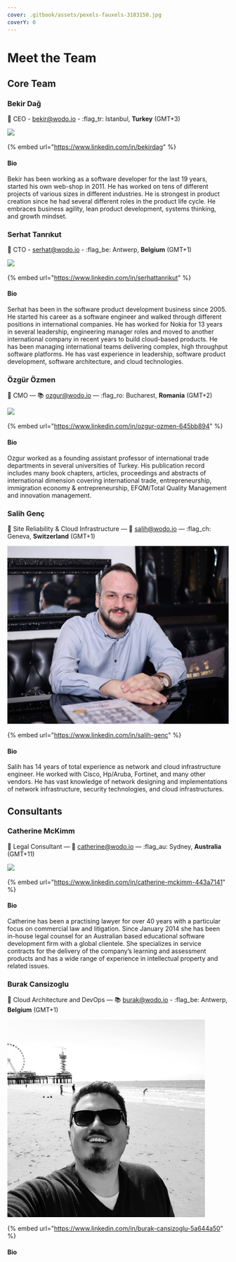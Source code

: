```yaml
---
cover: .gitbook/assets/pexels-fauxels-3183150.jpg
coverY: 0
---
```


# Meet the Team

## Core Team

### Bekir Dağ

👋 CEO - bekir@wodo.io - :flag\_tr: Istanbul, **Turkey** (GMT+3)

![](.gitbook/assets/bekir\_smiling\_w2000.jpg)

{% embed url="https://www.linkedin.com/in/bekirdag" %}

#### Bio

Bekir has been working as a software developer for the last 19 years, started his own web-shop in 2011. He has worked on tens of different projects of various sizes in different industries. He is strongest in product creation since he had several different roles in the product life cycle. He embraces business agility, lean product development, systems thinking, and growth mindset.

### Serhat Tanrıkut

👋 CTO - serhat@wodo.io - :flag\_be: Antwerp, **Belgium** (GMT+1)

![](.gitbook/assets/serhat\_wide.jpg)

{% embed url="https://www.linkedin.com/in/serhattanrikut" %}

#### Bio&#x20;

Serhat has been in the software product development business since 2005. He started his career as a software engineer and walked through different positions in international companies. He has worked for Nokia for 13 years in several leadership, engineering manager roles and moved to another international company in recent years to build cloud-based products. He has been managing international teams delivering complex, high throughput software platforms. He has vast experience in leadership, software product development, software architecture, and cloud technologies.

### Özgür Özmen

👋  CMO  — :books: ozgur@wodo.io — :flag\_ro: Bucharest, **Romania** (GMT+2)

![](.gitbook/assets/IMG\_3157.jpg)

{% embed url="https://www.linkedin.com/in/ozgur-ozmen-645bb894" %}

#### Bio

Ozgur worked as a founding assistant professor of international trade departments in several universities of Turkey. His publication record includes many book chapters, articles, proceedings and abstracts of international dimension covering international trade, entrepreneurship, immigration economy & entrepreneurship, EFQM/Total Quality Management and innovation management.

### Salih Genç

👋 Site Reliability & Cloud Infrastructure — :ninja: salih@wodo.io — :flag\_ch: Geneva, **Switzerland** (GMT+1)

![](.gitbook/assets/salihgenc.jpeg)

{% embed url="https://www.linkedin.com/in/salih-genc" %}

#### Bio

Salih has 14 years of total experience as network and cloud infrastructure engineer. He worked with Cisco, Hp/Aruba, Fortinet, and many other vendors. He has vast knowledge of network designing and implementations of network infrastructure, security technologies, and cloud infrastructures.

## Consultants

### Catherine McKimm

👋 Legal Consultant — 💌 catherine@wodo.io — :flag\_au: Sydney, **Australia** (GMT+11)

![](.gitbook/assets/catherine\_mckimm.jpeg)

{% embed url="https://www.linkedin.com/in/catherine-mckimm-443a7141" %}

#### Bio

Catherine has been a practising lawyer for over 40 years with a particular focus on commercial law and litigation. Since January 2014 she has been in-house legal counsel for an Australian based educational software development firm with a global clientele. She specializes in service contracts for the delivery of the company’s learning and assessment products and has a wide range of experience in intellectual property and related issues.

### Burak Cansizoglu

👋  Cloud Architecture and DevOps — :books: burak@wodo.io - :flag\_be: Antwerp, **Belgium** (GMT+1)

![](.gitbook/assets/burak.jfif)

{% embed url="https://www.linkedin.com/in/burak-cansizoglu-5a644a50" %}

#### Bio

